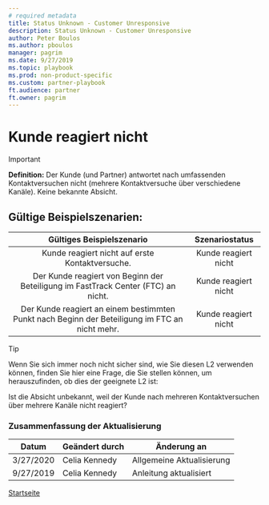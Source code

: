 ```yaml
---
# required metadata
title: Status Unknown - Customer Unresponsive
description: Status Unknown - Customer Unresponsive
author: Peter Boulos
ms.author: pboulos
manager: pagrim
ms.date: 9/27/2019
ms.topic: playbook 
ms.prod: non-product-specific 
ms.custom: partner-playbook 
ft.audience: partner
ft.owner: pagrim
---
```


# Kunde reagiert nicht

> [!IMPORTANT]
> **Definition:** Der Kunde (und Partner) antwortet nach umfassenden Kontaktversuchen nicht (mehrere Kontaktversuche über verschiedene Kanäle). Keine bekannte Absicht.

## Gültige Beispielszenarien:

| Gültiges Beispielszenario | Szenariostatus |
| :--: | :--: |
| Kunde reagiert nicht auf erste Kontaktversuche. | Kunde reagiert nicht |
| Der Kunde reagiert von Beginn der Beteiligung im FastTrack Center (FTC) an nicht. | Kunde reagiert nicht |
| Der Kunde reagiert an einem bestimmten Punkt nach Beginn der Beteiligung im FTC an nicht mehr. | Kunde reagiert nicht |

> [!TIP]
> Wenn Sie sich immer noch nicht sicher sind, wie Sie diesen L2 verwenden können, finden Sie hier eine Frage, die Sie stellen können, um herauszufinden, ob dies der geeignete L2 ist:
> 
> Ist die Absicht unbekannt, weil der Kunde nach mehreren Kontaktversuchen über mehrere Kanäle nicht reagiert?

### Zusammenfassung der Aktualisierung

|Datum|Geändert durch|Änderung an|
|---------|---------------|----------------------------|
|3/27/2020| Celia Kennedy| Allgemeine Aktualisierung|
|9/27/2019| Celia Kennedy| Anleitung aktualisiert|

[Startseite](http://partner-docs.microsoft.com)

